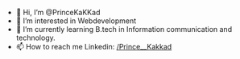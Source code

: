 - 👋 Hi, I’m @PrinceKaKKad
- 👀 I’m interested in Webdevelopment
- 🌱 I’m currently learning B.tech in Information communication and technology.
- 📫 How to reach me Linkedin: [/Prince__Kakkad](https://www.linkedin.com/in/prince-kakkad-516a61244/)

<!---
PrinceKaKKad/PrinceKaKKad is a ✨ special ✨ repository because its `README.md` (this file) appears on your GitHub profile.
You can click the Preview link to take a look at your changes.
--->
